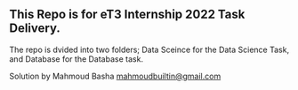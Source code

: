 ## This Repo is for eT3 Internship 2022 Task Delivery. 

The repo is dvided into two folders; Data Sceince for the Data Science Task, and Database for the Database task.<br>

Solution by Mahmoud Basha mahmoudbuiltin@gmail.com

